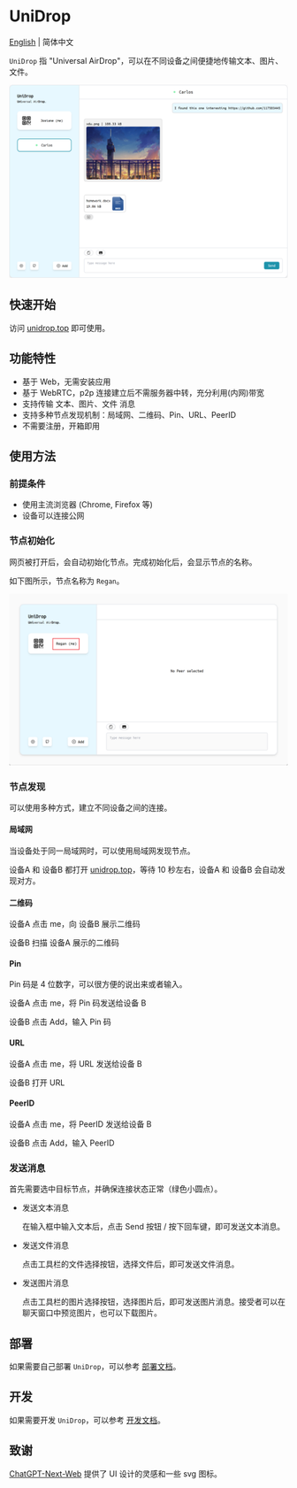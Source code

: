 # UniDrop

[English](./README.md) | 简体中文

`UniDrop` 指 "Universal AirDrop"，可以在不同设备之间便捷地传输文本、图片、文件。

![cover](./docs/assets/cover.png)

## 快速开始

访问 [unidrop.top](https://www.unidrop.top) 即可使用。

## 功能特性

- 基于 Web，无需安装应用
- 基于 WebRTC，p2p 连接建立后不需服务器中转，充分利用(内网)带宽
- 支持传输 文本、图片、文件 消息
- 支持多种节点发现机制：局域网、二维码、Pin、URL、PeerID
- 不需要注册，开箱即用

## 使用方法

### 前提条件

- 使用主流浏览器 (Chrome, Firefox 等)
- 设备可以连接公网

### 节点初始化

网页被打开后，会自动初始化节点。完成初始化后，会显示节点的名称。

如下图所示，节点名称为 `Regan`。

![name](./docs/assets/name.png)

### 节点发现

可以使用多种方式，建立不同设备之间的连接。

#### 局域网

当设备处于同一局域网时，可以使用局域网发现节点。

设备A 和 设备B 都打开 [unidrop.top](https://www.unidrop.top)，等待 10 秒左右，设备A 和 设备B 会自动发现对方。

#### 二维码

设备A 点击 me，向 设备B 展示二维码

设备B 扫描 设备A 展示的二维码

#### Pin

Pin 码是 4 位数字，可以很方便的说出来或者输入。

设备A 点击 me，将 Pin 码发送给设备 B

设备B 点击 Add，输入 Pin 码

#### URL

设备A 点击 me，将 URL 发送给设备 B

设备B 打开 URL

#### PeerID

设备A 点击 me，将 PeerID 发送给设备 B

设备B 点击 Add，输入 PeerID

### 发送消息

首先需要选中目标节点，并确保连接状态正常（绿色小圆点）。

- 发送文本消息

  在输入框中输入文本后，点击 Send 按钮 / 按下回车键，即可发送文本消息。

- 发送文件消息

  点击工具栏的文件选择按钮，选择文件后，即可发送文件消息。

- 发送图片消息

  点击工具栏的图片选择按钮，选择图片后，即可发送图片消息。接受者可以在聊天窗口中预览图片，也可以下载图片。

## 部署

如果需要自己部署 `UniDrop`，可以参考 [部署文档](./docs/deploy.md)。

## 开发

如果需要开发 `UniDrop`，可以参考 [开发文档](./docs/develop.md)。

## 致谢

[ChatGPT-Next-Web](https://github.com/Yidadaa/ChatGPT-Next-Web) 提供了 UI 设计的灵感和一些 svg 图标。
